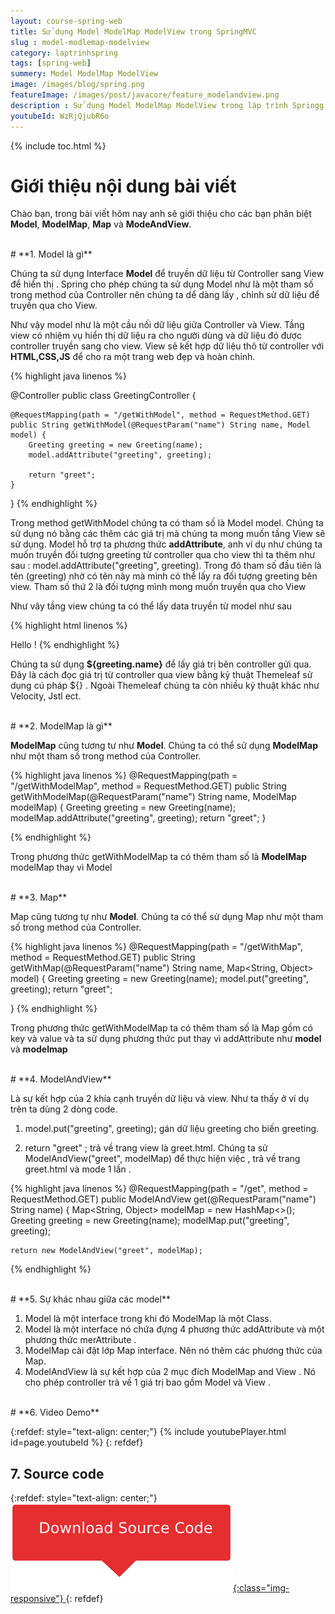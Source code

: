 ```yaml
---
layout: course-spring-web
title: Sử dụng Model ModelMap ModelView trong SpringMVC 
slug : model-modlemap-modelview
category: laptrinhspring
tags: [spring-web]
summery: Model ModelMap ModelView
image: /images/blog/spring.png
featureImage: /images/post/javacore/feature_modelandview.png
description : Sử dụng Model ModelMap ModelView trong lập trình Springg. Hiểu model là gì  trong Spring . ModelMap là gì , Map là gì , ModelAndView là gì trong Spring. Phân biệt sự khác nhau giữ Model ModelMap Map và ModelAndView trong học lập trình Spring.
youtubeId: WzRjQjubR6o
---
```


{% include toc.html %}

# **Giới thiệu nội dung bài viết**
Chào bạn, trong bài viết hôm nay anh sẽ giới thiệu cho các bạn phân biệt <b>Model</b>, <b>ModelMap</b>, <b>Map</b> và <b>ModeAndView</b>. 

<br>
# **1. Model là gì**

Chúng ta sử dụng Interface <b>Model</b> để truyền dữ liệu từ Controller sang View để hiển thị .
Spring cho phép chúng ta sử dụng Model như là một tham số trong method của Controller nên chúng ta dể dàng lấy , chỉnh sử dữ liệu
để truyền qua cho View.

Như vậy model như là một cầu nối dữ liệu giữa Controller và View. Tầng view có nhiệm vụ hiển thị dữ liệu ra cho người dùng và dữ liệu đó được controller truyền sang cho view. View sẽ kết hợp dữ liệu thô từ controller với <b>HTML,CSS,JS</b> để cho ra một trang web đẹp và hoàn chỉnh.

{% highlight java linenos %}

@Controller
public class GreetingController {

    @RequestMapping(path = "/getWithModel", method = RequestMethod.GET)
    public String getWithModel(@RequestParam("name") String name, Model model) {
        Greeting greeting = new Greeting(name);
        model.addAttribute("greeting", greeting);

        return "greet";
    }
}
{% endhighlight %}

Trong method getWithModel chúng ta có tham số là Model model. Chúng ta sử dụng nó bằng các thêm các giá trị mà chúng ta mong muốn tầng View sẽ sử dụng. Model hỗ trợ ta phương thức <b>addAttribute</b>, anh ví dụ như chúng ta muốn truyền đối tượng greeting từ controller qua cho view thì ta thêm như sau : model.addAttribute("greeting", greeting). Trong đó tham số đầu tiên là tên (greeting) nhờ có tên này mà mình có thể lấy ra đối tượng greeting bên view. Tham số thứ 2 là đối tượng mình mong muốn truyền qua cho View

Như vây tầng view chúng ta có thể lấy data truyền từ model như sau

{% highlight html  linenos %}
<!DOCTYPE html>
<html>
    <body>
        Hello <span th:text="${greeting.name}"/>!
    </body>
</html>
{% endhighlight %}
<br>


Chúng ta sử dụng <b>${greeting.name}</b> để lấy giá trị bên controller gửi qua. Đây là cách đọc giá trị từ controller qua view bằng kỷ thuật Themeleaf sử dụng cú pháp ${} . Ngoài Themeleaf chúng ta còn nhiều kỷ thuật khác như Velocity, Jstl ect.


<br>
# **2. ModelMap là gì**

<b>ModelMap</b> cũng tương tư như <b>Model</b>. Chúng ta có thể sử dụng <b>ModelMap</b> như một tham số trong method của Controller.

{% highlight java  linenos %}
@RequestMapping(path = "/getWithModelMap", method = RequestMethod.GET)
public String getWithModelMap(@RequestParam("name") String name, ModelMap modelMap) {
    Greeting greeting = new Greeting(name);
    modelMap.addAttribute("greeting", greeting);
    return "greet";
}

{% endhighlight %}

Trong phương thức getWithModelMap ta có thêm tham số là <b>ModelMap</b> modelMap thay vì Model

<br>
# **3. Map**

Map cũng tương tự như <b>Model</b>. Chúng ta có thể sử dụng Map như một tham số trong method của Controller.

{% highlight java  linenos %}
@RequestMapping(path = "/getWithMap", method = RequestMethod.GET)
public String getWithMap(@RequestParam("name") String name, Map<String, Object> model) {
    Greeting greeting = new Greeting(name);
    model.put("greeting", greeting);
    return "greet";

}
{% endhighlight %}

Trong phương thức getWithModelMap ta có thêm tham số là Map gồm có key và value và ta sử dụng phương thức put thay vì addAttribute như <b>model</b> và <b>modelmap</b>

<br>
# **4. ModelAndView**

Là sự kết hợp của 2 khía cạnh truyền dữ liệu và view. Như ta thấy ở ví dụ trên ta dùng 2 dòng code.

1. model.put("greeting", greeting); gán dữ liệu greeting cho biến greeting.

2. return "greet" ; trả về trang view là greet.html.
Chúng ta sử  ModelAndView("greet", modelMap) để thực hiện việc , trả về trang greet.html và mode 1 lần .

{% highlight java  linenos %}
@RequestMapping(path = "/get", method = RequestMethod.GET)
public ModelAndView get(@RequestParam("name") String name) {
    Map<String, Object> modelMap = new HashMap<>();
    Greeting greeting = new Greeting(name);
    modelMap.put("greeting", greeting);

    return new ModelAndView("greet", modelMap);
{% endhighlight %}

<br>
# **5. Sự khác nhau giữa các model**

1. Model là một interface trong khi đó ModelMap là một Class.
2. Model là một  interface nó chứa đựng 4 phương thức addAttribute và một phương thức  merAttribute .
3. ModelMap cài đặt lớp  Map interface. Nên nó thêm các phương thức của Map.
4. ModelAndView là sự kết hợp của 2 mục đích  ModelMap and View . Nó cho phép controller trả về 1 giá trị bao gồm Model và View .  

<br>
# **6. Video Demo**

{:refdef: style="text-align: center;"}
{% include youtubePlayer.html id=page.youtubeId %}
{: refdef}

## **7. Source code**

{:refdef: style="text-align: center;"}
<a href="https://github.com/levunguyen/Spring-ModelAndView" target="_blank"> ![Sourcecode ](/images/icon/githubsource.png){:class="img-responsive"} </a>
{: refdef}
